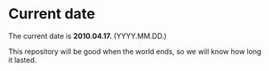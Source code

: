 # Current date

The current date is **2010.04.17.** (YYYY.MM.DD.)

This repository will be good when the world ends, so we will know how long it lasted.